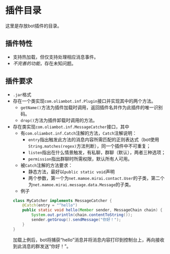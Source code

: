 # 插件目录
这里是存放bot插件的目录。
## 插件特性
* 支持热加载，但仅支持处理相应消息事件。
* _不完善的功能_，存在未知问题。

## 插件要求
* `.jar`格式
* 存在一个类实现`com.oliambot.inf.Plugin`接口并实现其中的两个方法。
  * `getName()`方法为插件加载时调用，返回插件名并作为此插件的唯一识别码。
  * `drop()`方法为插件卸载时调用的方法。
* 存在类实现`com.oliambot.inf.MessageCatcher`接口，其中
  * 有`com.oliambot.inf.Catch`注解的方法，`Catch`注解说明：
    * `entry`指出触发此方法的消息内容所需匹配的正则表达式（bot使用`String.matches(regex)`方法判断），同一个插件中不可重复；
    * `listen`指出在什么情景触发，有私聊，群聊（默认），两者三种选项；
    * `permission`指出群聊时所需权限，默认所有人可用。
  * 被`Catch`注解的方法要求：
    * 静态方法，最好以`public static void`声明
    * 两个参数，第一个为`net.mamoe.mirai.contact.User`的子类，第二个为`net.mamoe.mirai.message.data.Message`的子类。
  * 例子
  ```java
  class MyCatcher implements MessageCatcher {
      @Catch(entry = "^hello")
      public static void hello(Member sender, MessageChain chain) {
          System.out.println(chain.contentToString());
          sender.getGroup().sendMessage("你好！");
      }
  }
  ```
  加载上例后，bot将捕获“hello”消息并将消息内容打印到控制台上，再向接收到此消息的群发送“你好！”。
      

